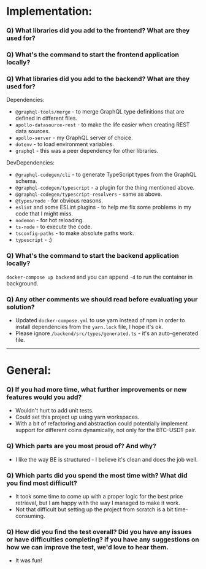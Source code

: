 # Implementation:

### Q) What libraries did you add to the frontend? What are they used for?

### Q) What's the command to start the frontend application locally?

### Q) What libraries did you add to the backend? What are they used for?
Dependencies:
* `@graphql-tools/merge` - to merge GraphQL type definitions that are defined in different files.
* `apollo-datasource-rest` - to make the life easier when creating REST data sources.
* `apollo-server` - my GraphQL server of choice.
* `dotenv` - to load environment variables.
* `graphql` - this was a peer dependency for other libraries.

DevDependencies:
* `@graphql-codegen/cli` - to generate TypeScript types from the GraphQL schema.
* `@graphql-codegen/typescript` - a plugin for the thing mentioned above.
* `@graphql-codegen/typescript-resolvers` - same as above.
* `@types/node` - for obvious reasons.
* `eslint` and some ESLint plugins - to help me fix some problems in my code that I might miss.
* `nodemon` - for hot reloading.
* `ts-node` - to execute the code.
* `tsconfig-paths` - to make absolute paths work.
* `typescript` - :)

### Q) What's the command to start the backend application locally?
`docker-compose up backend` and you can append `-d` to run the container in background.

### Q) Any other comments we should read before evaluating your solution?
* Updated `docker-compose.yml` to use yarn instead of npm in order to install dependencies from the `yarn.lock` file, I hope it's ok.
* Please ignore `/backend/src/types/generated.ts` - it's an auto-generated file.

---

# General:

### Q) If you had more time, what further improvements or new features would you add?
* Wouldn't hurt to add unit tests.
* Could set this project up using yarn workspaces.
* With a bit of refactoring and abstraction could potentially implement support for different coins dynamically, not only for the BTC-USDT pair.

### Q) Which parts are you most proud of? And why?
* I like the way BE is structured - I believe it's clean and does the job well.

### Q) Which parts did you spend the most time with? What did you find most difficult?
* It took some time to come up with a proper logic for the best price retrieval, but I am happy with the way I managed to make it work.
* Not that difficult but setting up the project from scratch is a bit time-consuming.

### Q) How did you find the test overall? Did you have any issues or have difficulties completing? If you have any suggestions on how we can improve the test, we'd love to hear them.
* It was fun!
